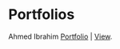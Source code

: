 # Portfolios
Ahmed Ibrahim [Portfolio](https://github.com/ahmedibrahimcs/Portfolios) | [View](https://chimerical-mooncake-954bd0.netlify.app/).</br>
